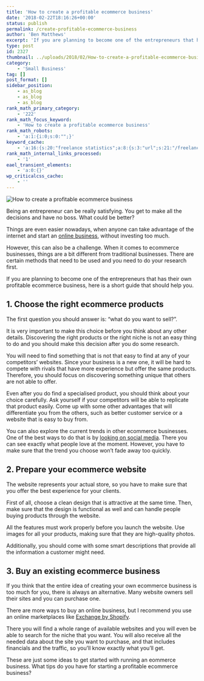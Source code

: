 ```yaml
---
title: 'How to create a profitable ecommerce business'
date: '2018-02-22T18:16:26+00:00'
status: publish
permalink: /create-profitable-ecommerce-business
author: 'Ben Matthews'
excerpt: 'If you are planning to become one of the entrepreneurs that has their own profitable ecommerce business, here is a short guide that should help you.'
type: post
id: 2327
thumbnail: ../uploads/2018/02/How-to-create-a-profitable-ecommerce-business-150x150.png
category:
    - 'Small Business'
tag: []
post_format: []
sidebar_position:
    - as_blog
    - as_blog
    - as_blog
rank_math_primary_category:
    - '222'
rank_math_focus_keyword:
    - 'How to create a profitable ecommerce business'
rank_math_robots:
    - 'a:1:{i:0;s:0:"";}'
keyword_cache:
    - 'a:16:{s:20:"freelance statistics";a:8:{s:3:"url";s:21:"/freelance-statistics";s:5:"times";s:0:"";s:7:"between";s:0:"";s:6:"before";s:0:"";s:5:"after";s:0:"";s:4:"case";N;s:8:"nofollow";N;s:9:"newwindow";N;}s:19:"freelance portfolio";a:8:{s:3:"url";s:30:"/courses/freelance-portfolios/";s:5:"times";s:0:"";s:7:"between";s:0:"";s:6:"before";s:0:"";s:5:"after";s:0:"";s:4:"case";N;s:8:"nofollow";N;s:9:"newwindow";N;}s:19:"accounting software";a:8:{s:3:"url";s:33:"/best-online-accounting-software/";s:5:"times";s:0:"";s:7:"between";s:0:"";s:6:"before";s:0:"";s:5:"after";s:0:"";s:4:"case";N;s:8:"nofollow";N;s:9:"newwindow";N;}s:19:"freelance community";a:8:{s:3:"url";s:20:"/freelance-community";s:5:"times";s:0:"";s:7:"between";s:0:"";s:6:"before";s:0:"";s:5:"after";s:0:"";s:4:"case";N;s:8:"nofollow";N;s:9:"newwindow";N;}s:19:"freelance questions";a:8:{s:3:"url";s:20:"/freelance-community";s:5:"times";s:0:"";s:7:"between";s:0:"";s:6:"before";s:0:"";s:5:"after";s:0:"";s:4:"case";N;s:8:"nofollow";N;s:9:"newwindow";N;}s:18:"freelance expenses";a:8:{s:3:"url";s:19:"/freelance-expenses";s:5:"times";s:0:"";s:7:"between";s:0:"";s:6:"before";s:0:"";s:5:"after";s:0:"";s:4:"case";N;s:8:"nofollow";N;s:9:"newwindow";N;}s:18:"freelance training";a:8:{s:3:"url";s:8:"/courses";s:5:"times";s:0:"";s:7:"between";s:0:"";s:6:"before";s:0:"";s:5:"after";s:0:"";s:4:"case";N;s:8:"nofollow";N;s:9:"newwindow";N;}s:15:"freelance tools";a:8:{s:3:"url";s:21:"/best-freelance-tools";s:5:"times";s:0:"";s:7:"between";s:0:"";s:6:"before";s:0:"";s:5:"after";s:0:"";s:4:"case";N;s:8:"nofollow";N;s:9:"newwindow";N;}s:15:"freelance rates";a:8:{s:3:"url";s:16:"/freelance-rates";s:5:"times";s:0:"";s:7:"between";s:0:"";s:6:"before";s:0:"";s:5:"after";s:0:"";s:4:"case";N;s:8:"nofollow";N;s:9:"newwindow";N;}s:14:"freelance work";a:8:{s:3:"url";s:15:"/freelance-work";s:5:"times";s:0:"";s:7:"between";s:0:"";s:6:"before";s:0:"";s:5:"after";s:0:"";s:4:"case";N;s:8:"nofollow";N;s:9:"newwindow";N;}s:14:"freelance jobs";a:8:{s:3:"url";s:15:"/freelance-jobs";s:5:"times";s:0:"";s:7:"between";s:0:"";s:6:"before";s:0:"";s:5:"after";s:0:"";s:4:"case";N;s:8:"nofollow";N;s:9:"newwindow";N;}s:13:"balance sheet";a:8:{s:3:"url";s:46:"https://freetrain.co/balance-sheet-definition/";s:5:"times";s:0:"";s:7:"between";s:0:"";s:6:"before";s:0:"";s:5:"after";s:0:"";s:4:"case";N;s:8:"nofollow";N;s:9:"newwindow";N;}s:7:"courses";a:8:{s:3:"url";s:8:"/courses";s:5:"times";s:0:"";s:7:"between";s:0:"";s:6:"before";s:0:"";s:5:"after";s:0:"";s:4:"case";N;s:8:"nofollow";N;s:9:"newwindow";N;}s:5:"rates";a:8:{s:3:"url";s:16:"/freelance-rates";s:5:"times";s:0:"";s:7:"between";s:0:"";s:6:"before";s:0:"";s:5:"after";s:0:"";s:4:"case";N;s:8:"nofollow";N;s:9:"newwindow";N;}s:4:"ir35";a:8:{s:3:"url";s:5:"/ir35";s:5:"times";s:0:"";s:7:"between";s:0:"";s:6:"before";s:0:"";s:5:"after";s:0:"";s:4:"case";N;s:8:"nofollow";N;s:9:"newwindow";N;}s:13:"keywords_time";i:1565615214;}'
rank_math_internal_links_processed:
    - '1'
eael_transient_elements:
    - 'a:0:{}'
wp_criticalcss_cache:
    - ''
---
```

![How to create a profitable ecommerce business](../uploads/2018/02/How-to-create-a-profitable-ecommerce-business.png)

Being an entrepreneur can be really satisfying. You get to make all the decisions and have no boss. What could be better?

Things are even easier nowadays, when anyone can take advantage of the internet and start an [online business](https://www.thebalance.com/start-online-business-with-no-money-4128823), without investing too much.

However, this can also be a challenge. When it comes to ecommerce businesses, things are a bit different from traditional businesses. There are certain methods that need to be used and you need to do your research first.

If you are planning to become one of the entrepreneurs that has their own profitable ecommerce business, here is a short guide that should help you.

**1. Choose the right ecommerce products**
------------------------------------------

The first question you should answer is: “what do you want to sell?”.

It is very important to make this choice before you think about any other details. Discovering the right products or the right niche is not an easy thing to do and you should make this decision after you do some research.

You will need to find something that is not that easy to find at any of your competitors’ websites. Since your business is a new one, it will be hard to compete with rivals that have more experience but offer the same products. Therefore, you should focus on discovering something unique that others are not able to offer.

Even after you do find a specialised product, you should think about your choice carefully. Ask yourself if your competitors will be able to replicate that product easily. Come up with some other advantages that will differentiate you from the others, such as better customer service or a website that is easy to buy from.

You can also explore the current trends in other ecommerce businesses. One of the best ways to do that is by [looking on social media](https://www.theguardian.com/higher-education-network/2018/jan/12/trolling-on-social-media-is-never-a-good-look-that-applies-to-academics-too). There you can see exactly what people love at the moment. However, you have to make sure that the trend you choose won’t fade away too quickly.

**2. Prepare your ecommerce website**
-------------------------------------

The website represents your actual store, so you have to make sure that you offer the best experience for your clients.

First of all, choose a clean design that is attractive at the same time. Then, make sure that the design is functional as well and can handle people buying products through the website.

All the features must work properly before you launch the website. Use images for all your products, making sure that they are high-quality photos.

Additionally, you should come with some smart descriptions that provide all the information a customer might need.

**3. Buy an existing ecommerce business**
-----------------------------------------

If you think that the entire idea of creating your own ecommerce business is too much for you, there is always an alternative. Many website owners sell their sites and you can purchase one.

There are more ways to buy an online business, but I recommend you use an online marketplaces like [Exchange by Shopify](https://exchange.shopify.com/).

There you will find a whole range of available websites and you will even be able to search for the niche that you want. You will also receive all the needed data about the site you want to purchase, and that includes financials and the traffic, so you’ll know exactly what you’ll get.

These are just some ideas to get started with running an eommerce business. What tips do you have for starting a profitable ecommerce business?